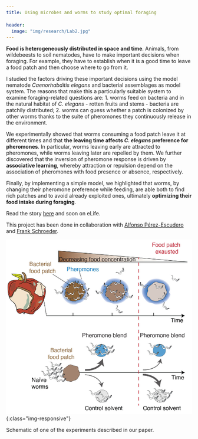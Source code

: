 ```yaml
---
title: Using microbes and worms to study optimal foraging

header:
  image: "img/research/Lab2.jpg"
---
```


<b>Food is heterogeneously distributed in space and time</b>. Animals, from wildebeests to soil nematodes, have to make important decisions when foraging. For example, they have to establish when it is a good time to leave a food patch and then choose where to go from it.

I studied the factors driving these important decisions using the model nematode *Caenorhabditis elegans* and bacterial assemblages as model system. The reasons that make this a particularly suitable system to examine foraging-related questions are: 1. worms feed on bacteria and in the natural habitat of *C. elegans* - rotten fruits and stems - bacteria are patchily distributed; 2. worms can guess whether a patch is colonized by other worms thanks to the suite of pheromones they continuously release in the environment. 

We experimentally showed that worms consuming a food patch leave it at different times and that <b>the leaving time affects *C. elegans* preference for pheromones</b>. In particular, worms leaving early are attracted to pheromones, while worms leaving later are repelled by them. 
We further discovered that the inversion of pheromone response is driven by <b>associative learning</b>, whereby attraction or repulsion depend on the association of pheromones with food presence or absence, respectively.

Finally, by implementing a simple model, we highlighted that worms, by changing their pheromone preference while feeding, are able both to find rich patches and to avoid already exploited ones, ultimately <b>optimizing their food intake during foraging</b>.

Read the story [here](https://www.biorxiv.org/content/10.1101/2020.05.18.101352v1) and soon on eLife.

This project has been done in collaboration with [Alfonso Pérez-Escudero](https://perezescuderolab.org/) and [Frank Schroeder](https://btiscience.org/schroeder/index.html).



![worms](/img/research/worms.jpg){:class="img-responsive"}

 Schematic of one of the experiments described in our paper.
